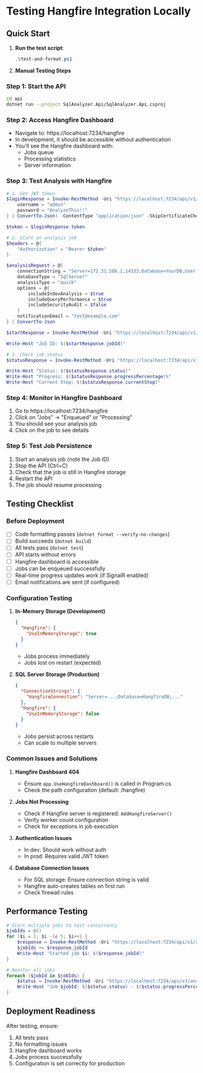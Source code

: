 # Testing Hangfire Integration Locally

## Quick Start

1. **Run the test script**:
   ```powershell
   .\test-and-format.ps1
   ```

2. **Manual Testing Steps**

### Step 1: Start the API
```bash
cd api
dotnet run --project SqlAnalyzer.Api/SqlAnalyzer.Api.csproj
```

### Step 2: Access Hangfire Dashboard
- Navigate to: https://localhost:7234/hangfire
- In development, it should be accessible without authentication
- You'll see the Hangfire dashboard with:
  - Jobs queue
  - Processing statistics
  - Server information

### Step 3: Test Analysis with Hangfire

```powershell
# 1. Get JWT token
$loginResponse = Invoke-RestMethod -Uri "https://localhost:7234/api/v1/auth/login" -Method POST -Body (@{
    username = "admin"
    password = "AnalyzeThis!!"
} | ConvertTo-Json) -ContentType "application/json" -SkipCertificateCheck

$token = $loginResponse.token

# 2. Start an analysis job
$headers = @{
    "Authorization" = "Bearer $token"
}

$analysisRequest = @{
    connectionString = "Server=172.31.208.1,14333;Database=YourDB;User Id=sv;Password=YourPassword;TrustServerCertificate=true"
    databaseType = "SqlServer"
    analysisType = "quick"
    options = @{
        includeIndexAnalysis = $true
        includeQueryPerformance = $true
        includeSecurityAudit = $false
    }
    notificationEmail = "test@example.com"
} | ConvertTo-Json

$startResponse = Invoke-RestMethod -Uri "https://localhost:7234/api/v1/analysis/start" -Method POST -Headers $headers -Body $analysisRequest -ContentType "application/json" -SkipCertificateCheck

Write-Host "Job ID: $($startResponse.jobId)"

# 3. Check job status
$statusResponse = Invoke-RestMethod -Uri "https://localhost:7234/api/v1/analysis/status/$($startResponse.jobId)" -Method GET -Headers $headers -SkipCertificateCheck

Write-Host "Status: $($statusResponse.status)"
Write-Host "Progress: $($statusResponse.progressPercentage)%"
Write-Host "Current Step: $($statusResponse.currentStep)"
```

### Step 4: Monitor in Hangfire Dashboard
1. Go to https://localhost:7234/hangfire
2. Click on "Jobs" → "Enqueued" or "Processing"
3. You should see your analysis job
4. Click on the job to see details

### Step 5: Test Job Persistence
1. Start an analysis job (note the Job ID)
2. Stop the API (Ctrl+C)
3. Check that the job is still in Hangfire storage
4. Restart the API
5. The job should resume processing

## Testing Checklist

### Before Deployment

- [ ] Code formatting passes (`dotnet format --verify-no-changes`)
- [ ] Build succeeds (`dotnet build`)
- [ ] All tests pass (`dotnet test`)
- [ ] API starts without errors
- [ ] Hangfire dashboard is accessible
- [ ] Jobs can be enqueued successfully
- [ ] Real-time progress updates work (if SignalR enabled)
- [ ] Email notifications are sent (if configured)

### Configuration Testing

1. **In-Memory Storage (Development)**
   ```json
   {
     "Hangfire": {
       "UseInMemoryStorage": true
     }
   }
   ```
   - Jobs process immediately
   - Jobs lost on restart (expected)

2. **SQL Server Storage (Production)**
   ```json
   {
     "ConnectionStrings": {
       "HangfireConnection": "Server=...;Database=HangfireDB;..."
     },
     "Hangfire": {
       "UseInMemoryStorage": false
     }
   }
   ```
   - Jobs persist across restarts
   - Can scale to multiple servers

### Common Issues and Solutions

1. **Hangfire Dashboard 404**
   - Ensure `app.UseHangfireDashboard()` is called in Program.cs
   - Check the path configuration (default: /hangfire)

2. **Jobs Not Processing**
   - Check if Hangfire server is registered: `AddHangfireServer()`
   - Verify worker count configuration
   - Check for exceptions in job execution

3. **Authentication Issues**
   - In dev: Should work without auth
   - In prod: Requires valid JWT token

4. **Database Connection Issues**
   - For SQL storage: Ensure connection string is valid
   - Hangfire auto-creates tables on first run
   - Check firewall rules

## Performance Testing

```powershell
# Start multiple jobs to test concurrency
$jobIds = @()
for ($i = 1; $i -le 5; $i++) {
    $response = Invoke-RestMethod -Uri "https://localhost:7234/api/v1/analysis/start" -Method POST -Headers $headers -Body $analysisRequest -ContentType "application/json" -SkipCertificateCheck
    $jobIds += $response.jobId
    Write-Host "Started job $i: $($response.jobId)"
}

# Monitor all jobs
foreach ($jobId in $jobIds) {
    $status = Invoke-RestMethod -Uri "https://localhost:7234/api/v1/analysis/status/$jobId" -Method GET -Headers $headers -SkipCertificateCheck
    Write-Host "Job $jobId: $($status.status) - $($status.progressPercentage)%"
}
```

## Deployment Readiness

After testing, ensure:
1. All tests pass
2. No formatting issues
3. Hangfire dashboard works
4. Jobs process successfully
5. Configuration is set correctly for production